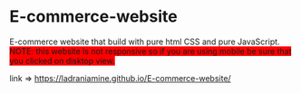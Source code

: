 # E-commerce-website
E-commerce website that build with pure html CSS and pure JavaScript.<br />
<span style="background:red">NOTE: this website is not responsive so if you are using mobile be sure that you clicked on disktop view.</span>

link => https://ladraniamine.github.io/E-commerce-website/
